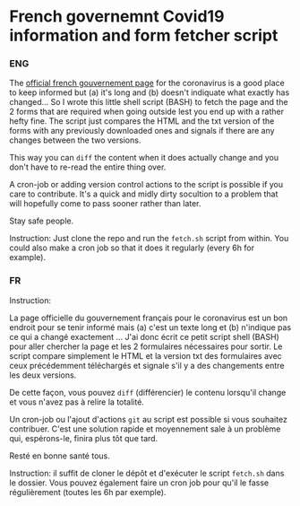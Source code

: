 # French governemnt Covid19 information and form fetcher script
 
### ENG

The [official french gouvernement page](https://www.gouvernement.fr/info-coronavirus) for the coronavirus is a good place to keep informed but (a) it's long and (b) doesn't indiquate what exactly has changed... So I wrote this little shell script (BASH) to fetch the page and the 2 forms that are required when going outside lest you end up with a rather hefty fine. The script just compares the HTML and the txt version of the forms with any previously downloaded ones and signals if there are any changes between the two versions.

This way you can `diff` the content when it does actually change and you don't have to re-read the entire thing over.

A cron-job or adding version control actions to the script is possible if you care to contribute. It's a quick and midly dirty socultion to a problem that will hopefully come to pass sooner rather than later.

Stay safe people.

Instruction: Just clone the repo and run the `fetch.sh` script from within. You could also make a cron job so that it does it regularly (every 6h for example).
 
### FR


Instruction: 

La page officielle du gouvernement français pour le coronavirus est un bon endroit pour se tenir informé mais (a) c'est un texte long et (b) n'indique pas ce qui a changé exactement ... J'ai donc écrit ce petit script shell (BASH) pour aller chercher la page et les 2 formulaires nécessaires pour sortir. Le script compare simplement le HTML et la version txt des formulaires avec ceux précédemment téléchargés et signale s'il y a des changements entre les deux versions.

De cette façon, vous pouvez `diff` (différencier) le contenu lorsqu'il change et vous n'avez pas à relire la totalité.

Un cron-job ou l'ajout d'actions `git` au script est possible si vous souhaitez contribuer. C'est une solution rapide et moyennement sale à un problème qui, espérons-le, finira plus tôt que tard.

Resté en bonne santé tous.

Instruction: il suffit de cloner le dépôt et d'exécuter le script `fetch.sh` dans le dossier. Vous pouvez également faire un cron job pour qu'il le fasse régulièrement (toutes les 6h par exemple).
